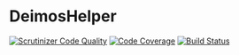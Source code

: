 # DeimosHelper

[![Scrutinizer Code Quality](https://scrutinizer-ci.com/g/REZ1DENT3/DeimosHelper/badges/quality-score.png?b=master)](https://scrutinizer-ci.com/g/REZ1DENT3/DeimosHelper/?branch=master)
[![Code Coverage](https://scrutinizer-ci.com/g/REZ1DENT3/DeimosHelper/badges/coverage.png?b=master)](https://scrutinizer-ci.com/g/REZ1DENT3/DeimosHelper/?branch=master)
[![Build Status](https://scrutinizer-ci.com/g/REZ1DENT3/DeimosHelper/badges/build.png?b=master)](https://scrutinizer-ci.com/g/REZ1DENT3/DeimosHelper/build-status/master)
